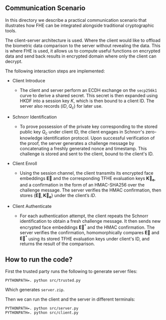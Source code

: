 ## Communication Scenario 
In this directory we  describe a practical communication scenario that illustrates how FHE can be integrated alongside traditional cryptographic tools.

The client-server architecture is used.  Where the client would like  to offload the biometric data  comparison to the server without  revealing the data. This is where FHE  is used, it allows us to compute useful functions on encrypted data and send back results in encrypted domain  where only the client can decrypt. 

The following interaction steps are  implemented: 

- Client Introduce
    - The client and server perform an ECDH exchange on the `secp256k1` curve to derive a shared secret. This secret is then expanded using HKDF into a session key $K$, which is then bound to a client ID. The server also records $(ID, Q_c)$ for later use.
- Schnorr Identification
    - To prove possession of the private key corresponding to the stored public key $Q_c$ under client ID, the client engages in Schnorr's zero-knowledge identification protocol. Upon successful verification of the proof, the server generates a challenge message by concatenating a freshly generated nonce and timestamp. This challenge is stored and sent to the client, bound to the client's ID.

- Client Enroll
    - Using the session channel, the client transmits its encrypted face embeddings $\mathbf{\vec E}$ and the corresponding TFHE evaluation keys $\mathbf{\vec K_e}$, and a confirmation in the form of an HMAC-SHA256 over the challenge message. The server verifies the HMAC confirmation, then stores $\{\mathbf{\vec E},\mathbf{\vec K_e}\}$ under the client’s $ID$.

- Client Authenticate
    - For each authentication attempt, the client repeats the Schnorr identification to obtain a fresh challenge message. It then sends new encrypted face embeddings $\mathbf{\vec E}^*$ and the HMAC confirmation. The server verifies the confirmation, homomorphically compares $\mathbf{\vec E}$ and $\mathbf{\vec E}^*$ using its stored TFHE evaluation keys under client's ID, and returns the result of the comparison.

## How to run the code?
First the trusted party runs the following to generate server files:
```
PYTHONPATH=. python src/trusted.py
```
Which generates `server.zip`. 

Then we can run the client and the server in different terminals:
```
PYTHONPATH=. python src/server.py 
PYTHONPATH=. python src/client.py 
```
